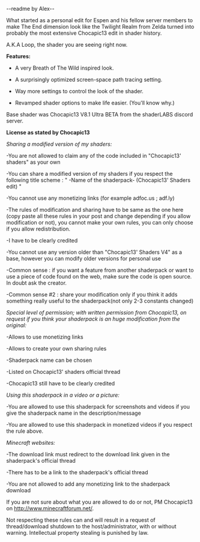--readme by Alex--

What started as a personal edit for Espen and his fellow server members to make The End dimension look like the Twilight Realm from Zelda
turned into probably the most extensive Chocapic13 edit in shader history.

A.K.A Loop, the shader you are seeing right now.

**Features:**

- A very Breath of The Wild inspired look.

- A surprisingly optimized screen-space path tracing setting.

- Way more settings to control the look of the shader. 

- Revamped shader options to make life easier. (You'll know why.)

Base shader was Chocapic13 V8.1 Ultra BETA from the shaderLABS discord server. 

**License as stated by Chocapic13**

*Sharing a modified version of my shaders:*

-You are not allowed to claim any of the code included in "Chocapic13' shaders" as your own

-You can share a modified version of my shaders if you respect the following title scheme : " -Name of the shaderpack- (Chocapic13' Shaders edit) "

-You cannot use any monetizing links (for example adfoc.us ; adf.ly)

-The rules of modification and sharing have to be same as the one here (copy paste all these rules in your post and change depending if you allow modification or not), you cannot make your own rules, you can only choose if you allow redistribution.

-I have to be clearly credited

-You cannot use any version older than "Chocapic13' Shaders V4" as a base, however you can modify older versions for personal use

-Common sense : if you want a feature from another shaderpack or want to use a piece of code found on the web, make sure the code is open source. In doubt ask the creator.

-Common sense #2 : share your modification only if you think it adds something really useful to the shaderpack(not only 2-3 constants changed)

*Special level of permission; with written permission from Chocapic13, on request if you think your shaderpack is an huge modification from the original:*

-Allows to use monetizing links

-Allows to create your own sharing rules

-Shaderpack name can be chosen

-Listed on Chocapic13' shaders official thread

-Chocapic13 still have to be clearly credited


*Using this shaderpack in a video or a picture:*

-You are allowed to use this shaderpack for screenshots and videos if you give the shaderpack name in the description/message

-You are allowed to use this shaderpack in monetized videos if you respect the rule above.


*Minecraft websites:*

-The download link must redirect to the download link given in the shaderpack's official thread

-There has to be a link to the shaderpack's official thread

-You are not allowed to add any monetizing link to the shaderpack download


If you are not sure about what you are allowed to do or not, PM Chocapic13 on http://www.minecraftforum.net/.

Not respecting these rules can and will result in a request of thread/download shutdown to the host/administrator, with or without warning. Intellectual property stealing is punished by law.
